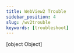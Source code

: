 ```yaml
---
title: WebView2 Trouble
sidebar_position: 4
slug: /wv2trouble
keywords: [troubleshoot]
---
```



[object Object]